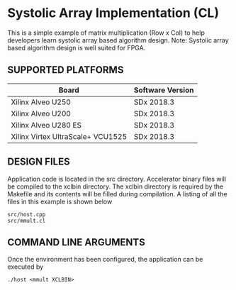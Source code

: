 Systolic Array Implementation (CL)
======================

This is a simple example of matrix multiplication (Row x Col) to help developers learn systolic array based algorithm design. Note: Systolic array based algorithm design is well suited for FPGA.

## SUPPORTED PLATFORMS
Board | Software Version
------|-----------------
Xilinx Alveo U250|SDx 2018.3
Xilinx Alveo U200|SDx 2018.3
Xilinx Alveo U280 ES|SDx 2018.3
Xilinx Virtex UltraScale+ VCU1525|SDx 2018.3


##  DESIGN FILES
Application code is located in the src directory. Accelerator binary files will be compiled to the xclbin directory. The xclbin directory is required by the Makefile and its contents will be filled during compilation. A listing of all the files in this example is shown below

```
src/host.cpp
src/mmult.cl
```

##  COMMAND LINE ARGUMENTS
Once the environment has been configured, the application can be executed by
```
./host <mmult XCLBIN>
```

